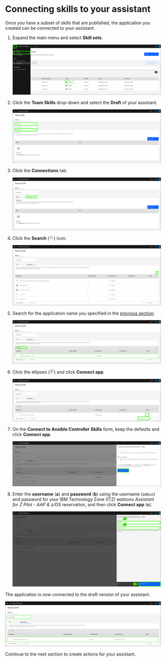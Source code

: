 # Connecting skills to your assistant

Once you have a subset of skills that are published, the application you created can be connected to your assistant. 

1. Expand the main menu and select **Skill sets**.

    ![](_attachments/skillSets0.png)

2. Click the **Team Skills** drop-down and select the **Draft** of your assistant.

    ![](_attachments/skillSets1.png)

3. Click the **Connections** tab.

    ![](_attachments/skillSets2.png)

4. Click the **Search** (![](_attachments/searchIcon.png)) icon.

    ![](_attachments/skillSets3.png)

5. Search for the application name you specified in the [previous section](importSkills.md/#skillApp).

    ![](_attachments/skillSets4.png)

6. Click the ellipses (![](_attachments/ellipsesIcon.png)) and click **Connect app**.

    ![](_attachments/skillSets5.png)

7. On the **Connect to Ansible Controller Skills** form, keep the defaults and click **Connect app**.

    ![](_attachments/skillSets6.png)

8. Enter the **username** (**a**) and **password** (**b**) using the username (`admin`) and password for your IBM Technology Zone (ITZ) *watsonx Assistant for Z Pilot - AAP & z/OS* reservation, and then click **Connect app** (**c**).

    ![](_attachments/skillSets7.png)

The application is now connected to the draft version of your assistant.

![](_attachments/skillSets8.png)

Continue to the next section to create actions for your assistant.
